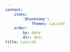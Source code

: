 ```yaml
---
content:
    items:
        '@taxonomy':
            Themes: Laïcité
    order:
        by: date
        dir: desc
title: Laïcité
---
```


